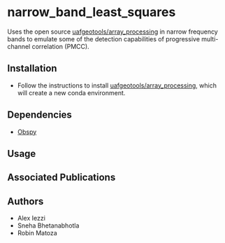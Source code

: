 # narrow_band_least_squares
Uses the open source [uafgeotools/array_processing](https://github.com/uafgeotools/array_processing) in narrow frequency bands to emulate some of the detection capabilities of progressive multi-channel correlation (PMCC). 

## Installation
- Follow the instructions to install [uafgeotools/array_processing](https://github.com/uafgeotools/array_processing), which will create a new conda environment. 

## Dependencies
- [Obspy](https://docs.obspy.org/)

## Usage

## Associated Publications

## Authors
- Alex Iezzi 
- Sneha Bhetanabhotla 
- Robin Matoza 
